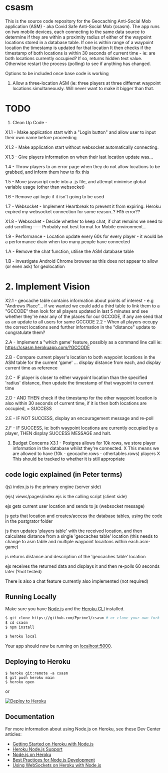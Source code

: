 # csasm
This is the source code repository for the Geocaching Anti-Social Mob application (ASM) - aka Covid Safe Anti-Social Mob (csasm).
The app runs on two mobile devices, each connecting to the same data source to determine if they are within a proximity radius of either of the waypoint locations stored in a database table.
If one is within range of a waypoint location the timestamp is updated for that location
It then checks if the timestamp of both locations is within 30 seconds of current time - ie: are both locations currently occupied?
If so, returns hidden text value. Otherwise restart the process (polling) to see if anything has changed.

Options to be included once base code is working
1. Allow a three-location ASM (ie: three players at three differnet waypoint locations simultaneously. Will never want to make it bigger than that. 


# TODO

1. Clean Up Code -

X1.1 - Make application start with a "Login button" and allow user to input their own name before proceeding

X1.2 - Make application start without websocket automatically connecting.

X1.3 - Give players information on when their last location update was...

1.4 - Throw players to an error page when they do not allow locations to be grabbed, and inform them how to fix this

1.5 - Move javascript code into a .js file, and attempt minimise global variable usage (other than websocket) 

1.6 - Remove api logic if it isn't going to be used

1.7 - Websocket - Implement Heartbreak to prevent it from expiring. Heroku expired my websocket connection for some reason..? H15 error??

X1.8 - Websocket - Decide whether to keep chat, if chat remains we need to add scrolling ---- Probably not best format for Mobile environment... 

1.9 - Performance - Location update every 60s for every player - it would be a performance drain when too many people have connected 

1.A - Remove the chat function, utilise the ASM database table

1.B - investigate Android Chrome browser as this does not appear to allow (or even ask) for geolocation


# 2. Implement Vision
X2.1 - geocache table contains information about points of interest - e.g "Andrews Place"... if we wanted we could add a third table to link them to a "GCCODE"
		then look for all players updated in last 5 minutes and see whether they're near any of the places for our GCCODE, 
			if any are send that as an update to all users for same GCCODE
2.2 - When all players occupy the correct locations send further information in the "distance" update to congratulate them?

2.A - Implement a "which game' feature, possibly as a command line call ie: https://csasm.herokuapp.com/?GCCODE

2.B - Compare current player's location to both waypoint locations in the ASM table for the current 'game' ... display distance from each, and display current time as reference

2.C - IF player is closer to either waypoint location than the specified 'radius' distance, then update the timestamp of that waypoint to current time

2.D - AND THEN check if the timestamp for the other waypoint location is also within 30 seconds of current time, if it is then both locations are occupied, = SUCCESS

2.E - IF NOT SUCCESS, display an encouragement message and re-poll

2.F - IF SUCCESS, ie: both waypoint locations are currently occupied by a player, THEN display SUCCESS MESSAGE and halt.


3. Budget Concerns
X3.1 - Postgres allows for 10k rows, we store player information in the database whilst they're connected. 
X		This means we are allowed to have (10k - geocache.rows - othertables.rows) players
X		This should be tracked to whether it is still appropriate 


## code logic explained (in Peter terms)

(js) index.js is the primary engine (server side)

(ejs) views/pages/index.ejs is the calling script (client side)

ejs gets current user location and sends to js (websocket message)

js gets that location and creates/access the database tables, using the code in the postgrator folder

js then updates 'players table' with the received location, and then calculates distance from a single 'geocaches table' location (this needs to change to asm table and multiple waypoint locaitons within each asm-game)

js returns distance and description of the 'geocaches table' location

ejs receives the returned data and displays it and then re-polls 60 seconds later (?not tested)

There is also a chat feature currently also implemented (not required)



## Running Locally

Make sure you have [Node.js](http://nodejs.org/) and the [Heroku CLI](https://cli.heroku.com/) installed.

```sh
$ git clone https://github.com/Pprime1/csasm # or clone your own fork
$ cd csasm
$ npm install

$ heroku local
```

Your app should now be running on [localhost:5000](http://localhost:5000/).

## Deploying to Heroku

```
$ heroku git:remote -a csasm
$ git push heroku main
$ heroku open
```
or

[![Deploy to Heroku](https://www.herokucdn.com/deploy/button.png)](https://heroku.com/deploy)

## Documentation

For more information about using Node.js on Heroku, see these Dev Center articles:

- [Getting Started on Heroku with Node.js](https://devcenter.heroku.com/articles/getting-started-with-nodejs)
- [Heroku Node.js Support](https://devcenter.heroku.com/articles/nodejs-support)
- [Node.js on Heroku](https://devcenter.heroku.com/categories/nodejs)
- [Best Practices for Node.js Development](https://devcenter.heroku.com/articles/node-best-practices)
- [Using WebSockets on Heroku with Node.js](https://devcenter.heroku.com/articles/node-websockets)
